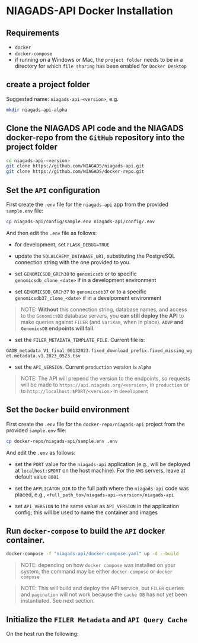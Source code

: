 # NIAGADS-API Docker Installation

## Requirements

* `docker`
* `docker-compose`
* if running on a Windows or Mac, the `project folder` needs to be in a directory for which `file sharing` has been enabled for `Docker Desktop`

## create a project folder

Suggested name: `niagads-api-<version>`, e.g.

```bash
mkdir niagads-api-alpha
```

## Clone the NIAGADS API code and the NIAGADS docker-repo from the `GitHub` repository into the project folder

```bash
cd niagads-api-<version>
git clone https://github.com/NIAGADS/niagads-api.git
git clone https://github.com/NIAGADS/docker-repo.git
```

## Set the `API` configuration

First create the `.env` file for the `niagads-api` app from the provided `sample.env` file:

```bash
cp niagads-api/config/sample.env niagads-api/config/.env
```

And then edit the `.env` file as follows:

* for development, set `FLASK_DEBUG=TRUE`

* update the `SQLALCHEMY_DATABASE_URI`, substituting the PostgreSQL connection string with the one provided to you.  

* set `GENOMICSDB_GRCh38` to `genomicsdb` or to specific `genomicsdb_clone_<date>` if in a development environment
* set `GENOMICSDB_GRCh37` to `genomicsdb37` or to a specific `genomicsdb37_clone_<date>` if in a develpoment environment

> NOTE: **Without** this connection string, database names, and access to the `GenomicsDB` database servers, you **can still deploy the API** to make queries against `FILER` (and `VariXam`, when in place).  **`ADVP` and `GenomicsDB` endpoints will fail**.

* set the `FILER_METADATA_TEMPLATE_FILE`.  Current file is: 

```GADB_metadata_V1_final_06132023.fixed_download_prefix.fixed_missing_wget.metadata.v1.2023_0523.tsv```

* set the `API_VERSION`.  Current `production` version is `alpha`

> NOTE: The API will prepend the version to the endpoints, so requests will be made to `https://api.niagads.org/<version>`, in `production` or to `http://localhost:$PORT/<version>` in `development`

## Set the `Docker` build environment

First create the `.env` file for the `docker-repo/niagads-api` project from the provided `sample.env` file:

```bash
cp docker-repo/niagads-api/sample.env .env
```

And edit the `.env` as follows:

* set the `PORT` value for the `niagads-api` application (e.g., will be deployed at `localhost:$PORT` on the host machine).  For the `AWS` servers, leave at default value `8081` 

* set the `APPLICATON_DIR` to the full path where the `niagads-api` code was placed, e.g., `<full_path_to>/niagads-api-<version>/niagads-api` 

* set `API_VERSION` to the same value as `API_VERSION` in the application config; this will be used to name the container and images

## Run  `docker-compose` to build the `API` docker container. 

```bash
docker-compose -f "niagads-api/docker-compose.yaml" up -d --build
```

> NOTE: depending on how `docker compose` was installed on your system, the command may be either `docker-compose` or `docker compose`

> NOTE: This will build and deploy the API service, but `FILER` queries and `pagination` will not work because the `cache DB` has not yet been instantiated.  See next section.

## Initialize the `FILER Metadata` and `API Query Cache`

On the host run the following:

